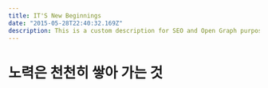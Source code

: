 ```yaml
---
title: IT'S New Beginnings
date: "2015-05-28T22:40:32.169Z"
description: This is a custom description for SEO and Open Graph purposes, rather than the default generated excerpt. Simply add a description field to the frontmatter.
---
```


# 노력은 천천히 쌓아 가는 것 

